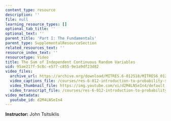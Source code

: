 ```yaml
---
content_type: resource
description: ''
file: null
learning_resource_types: []
optional_tab_title: ''
optional_text: ''
parent_title: 'Part I: The Fundamentals'
parent_type: SupplementalResourceSection
related_resources_text: ''
resource_index_text: ''
resourcetype: Video
title: The Sum of Independent Continuous Random Variables
uid: 95ae217f-5c8c-e577-c855-9e1a9df23d82
video_files:
  archive_url: https://archive.org/download/MITRES.6-012S18/MITRES6_012S18_L12-03_300k.mp4
  video_captions_file: /courses/res-6-012-introduction-to-probability-spring-2018/6a6b6a9323bd5201894a6602ce2922da_d2M4LNSeIn4.vtt
  video_thumbnail_file: https://img.youtube.com/vi/d2M4LNSeIn4/default.jpg
  video_transcript_file: /courses/res-6-012-introduction-to-probability-spring-2018/1cc39dda2895a7379b234094bd7e68d0_d2M4LNSeIn4.pdf
video_metadata:
  youtube_id: d2M4LNSeIn4
---
```


**Instructor:** John Tsitsiklis